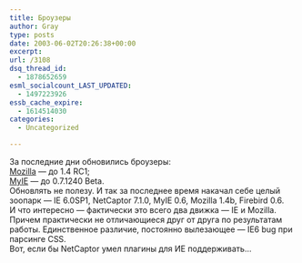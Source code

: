 ```yaml
---
title: Броузеры
author: Gray
type: posts
date: 2003-06-02T20:26:38+00:00
excerpt:
url: /3108
dsq_thread_id:
  - 1878652659
esml_socialcount_LAST_UPDATED:
  - 1497223926
essb_cache_expire:
  - 1614514030
categories:
  - Uncategorized

---
```








За последние дни обновились броузеры:  
<a href="http://www.mozilla.org/releases/" target="_blank">Mozilla</a> &#8212; до 1.4 RC1;  
<a href="http://myie2.yeah.net/" target="_blank">MyIE</a> &#8212; до 0.7.1240 Beta.  
Обновлять не полезу. И так за последнее время накачал себе целый зоопарк &#8212; IE 6.0SP1, NetCaptor 7.1.0, MyIE 0.6, Mozilla 1.4b, Firebird 0.6.  
И что интересно &#8212; фактически это всего два движка &#8212; IE и Mozilla. Причем практически не отличающиеся друг от друга по результатам работы. Единственное различие, постоянно вылезающее &#8212; IE6 bug при парсинге CSS.  
Вот, если бы NetCaptor умел плагины для ИЕ поддерживать&#8230;